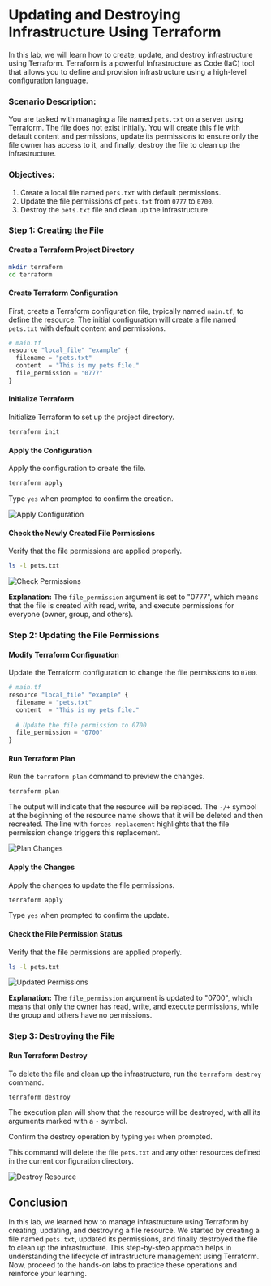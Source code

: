 # Updating and Destroying Infrastructure Using Terraform

In this lab, we will learn how to create, update, and destroy infrastructure using Terraform. Terraform is a powerful Infrastructure as Code (IaC) tool that allows you to define and provision infrastructure using a high-level configuration language.

### Scenario Description:
You are tasked with managing a file named `pets.txt` on a server using Terraform. The file does not exist initially. You will create this file with default content and permissions, update its permissions to ensure only the file owner has access to it, and finally, destroy the file to clean up the infrastructure.

### Objectives:
1. Create a local file named `pets.txt` with default permissions.
2. Update the file permissions of `pets.txt` from `0777` to `0700`.
3. Destroy the `pets.txt` file and clean up the infrastructure.

### Step 1: Creating the File

#### Create a Terraform Project Directory

```sh
mkdir terraform
cd terraform
```

#### Create Terraform Configuration
First, create a Terraform configuration file, typically named `main.tf`, to define the resource. The initial configuration will create a file named `pets.txt` with default content and permissions.

```py
# main.tf
resource "local_file" "example" {
  filename = "pets.txt"
  content  = "This is my pets file."
  file_permission = "0777"
}
```

#### Initialize Terraform
Initialize Terraform to set up the project directory.

```sh
terraform init
```

#### Apply the Configuration
Apply the configuration to create the file.

```sh
terraform apply
```

Type `yes` when prompted to confirm the creation.

![Apply Configuration](https://github.com/Minhaz00/Terraform-Labs/blob/main/Labs/02.%20Update%20and%20Destroy%20Infra/images/faz-1.png)

#### Check the Newly Created File Permissions
Verify that the file permissions are applied properly.

```sh
ls -l pets.txt
```
![Check Permissions](https://github.com/Minhaz00/Terraform-Labs/blob/main/Labs/02.%20Update%20and%20Destroy%20Infra/images/faz-4.png)

**Explanation:** The `file_permission` argument is set to "0777", which means that the file is created with read, write, and execute permissions for everyone (owner, group, and others).

### Step 2: Updating the File Permissions

#### Modify Terraform Configuration
Update the Terraform configuration to change the file permissions to `0700`.

```py
# main.tf
resource "local_file" "example" {
  filename = "pets.txt"
  content  = "This is my pets file."
  
  # Update the file permission to 0700
  file_permission = "0700"
}
```

#### Run Terraform Plan
Run the `terraform plan` command to preview the changes.

```sh
terraform plan
```
The output will indicate that the resource will be replaced. The `-/+` symbol at the beginning of the resource name shows that it will be deleted and then recreated. The line with `forces replacement` highlights that the file permission change triggers this replacement.

![Plan Changes](https://github.com/Minhaz00/Terraform-Labs/blob/main/Labs/02.%20Update%20and%20Destroy%20Infra/images/faz-2.png)

#### Apply the Changes
Apply the changes to update the file permissions.

```sh
terraform apply
```

Type `yes` when prompted to confirm the update.

#### Check the File Permission Status
Verify that the file permissions are applied properly.

```sh
ls -l pets.txt
```
![Updated Permissions](https://github.com/Minhaz00/Terraform-Labs/blob/main/Labs/02.%20Update%20and%20Destroy%20Infra/images/faz-5.png)

**Explanation:** The `file_permission` argument is updated to "0700", which means that only the owner has read, write, and execute permissions, while the group and others have no permissions.

### Step 3: Destroying the File

#### Run Terraform Destroy
To delete the file and clean up the infrastructure, run the `terraform destroy` command.

```sh
terraform destroy
```

The execution plan will show that the resource will be destroyed, with all its arguments marked with a `-` symbol.

Confirm the destroy operation by typing `yes` when prompted.

This command will delete the file `pets.txt` and any other resources defined in the current configuration directory.

![Destroy Resource](https://github.com/Minhaz00/Terraform-Labs/blob/main/Labs/02.%20Update%20and%20Destroy%20Infra/images/faz-3.png)

## Conclusion

In this lab, we learned how to manage infrastructure using Terraform by creating, updating, and destroying a file resource. We started by creating a file named `pets.txt`, updated its permissions, and finally destroyed the file to clean up the infrastructure. This step-by-step approach helps in understanding the lifecycle of infrastructure management using Terraform. Now, proceed to the hands-on labs to practice these operations and reinforce your learning.